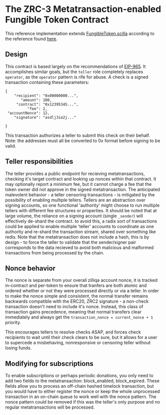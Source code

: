 # The ZRC-3 Metatransaction-enabled Fungible Token Contract

This reference implementation extends [FungibleToken.scilla](https://github.com/Zilliqa/ZRC/blob/GreyEcologist-Fungible-Contract/reference/FungibleToken.scilla) according to the reference found [here](https://github.com/starling-foundries/ZRC/blob/master/zrcs/zrc-3.md).

## Design
This contract is based largely on the recommendations of [EIP-965](https://github.com/ethereum/EIPs/issues/965). It accomplishes similar goals, but the `teller` role completely replaces `operator`, as the `operator` pattern is rife for abuse. A check is a signed transaction containing these parameters:
```
{
	"recipient": "0x00000000...",
       "amount": 100,
     "contract": "0x12395345...",
          "fee": 2,
 "accountNonce": 12,
    "signature": "asdlj3io2j..."
  
}
```
This transaction authorizes a teller to submit this check on their behalf. Note: the addresses must all be converted to 0x format before signing to be valid.


## Teller responsibilities
The teller provides a public endpoint for recieving metatransactions, checking it's target contract and looking up nonces within that contract. It may optionally report a minimum fee, but it cannot charge a fee that the token owner did not approve in the signed metatransaction. The anticipated malevolent behavior - a teller censoring transactions - is mitigated by the possibility of enabling multiple tellers. Tellers are an abstraction over signing accounts, so one functional 'authority' might choose to run multiple tellers with different fee structures or properties. 
It should be noted that at large volume, the reliance on a signing account (single `_sender`) will effectively de-shard the contract. to avoid this, a radix sort of transactions could be applied to enable multiple 'teller' accounts to coordinate as one authority and re-shard the transaction stream, shared over something like redis. Note that the metatransaction does not include a hash, this is by design - to force the teller to validate that the sender/signer pair corresponds to the data recieved to avoid both malicious and malformed transactions from being processed by the chain.  


## Nonce behavior
The nonce is separate from your overall zilliqa account nonce, it is tracked in-contract and per-token to ensure that tranfers are both atomic and ordered whether or not they were processed directly or via a teller. In order to make the nonce simple and consistent, the normal transfer remains backwards compatible with the ERC20, ZRC2 signature - a non-check transaction doesn't need to include it's nonce. Instead, this class of transaction gains precedence, meaning that normal transfers clear immediately and always get the `transaction_nonce = current_nonce + 1` priority. 

This encourages tellers to resolve checks ASAP, and forces check recipients to wait until their check clears to be sure, but it allows for a user to supercede a misbehaving, nonresponsive or censoring teller without losing funds.

## Modifying for subscriptions

To enable subscriptions or perhaps periodic donations, you only need to add two fields to the metatransaction: block_enabled, block_expired. These fields allow you to process an off-chain hashed timelock transaction, but you would have to either register the nonce or keep the whole unprocessed transaction in an on-chain queue to work well with the nonce pattern. The nonce pattern could be removed if this was the teller's only purpose and no regular metatransactions will be processed.